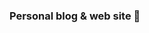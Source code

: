 ### Personal blog & web site 👋

<!--

Here are main things about me:

- 🔭 I’m a commoner, an open culture, open access advocate.
- 🌱 I’m currently holding a position at the British Library as Scholarly Communications Lead.
- 👯 I’m involved in open repositories, Creative Commons, open culture communities, issues.
- 📫 How to reach me: ilkayholt[@]gmail.com
- 😄 Pronouns: She/her
- ⚡ Fun fact: I love cats and Fridays.
-->
